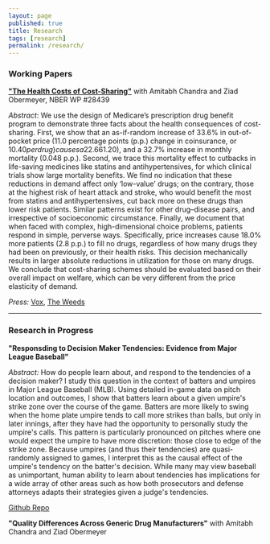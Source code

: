 ```yaml
---
layout: page
published: true
title: Research
tags: [research]
permalink: /research/
---
```


### Working Papers

**["The Health Costs of Cost-Sharing"](https://www.nber.org/system/files/working_papers/w28439/w28439.pdf)** with Amitabh Chandra and Ziad Obermeyer, NBER WP #28439

*Abstract*: We use the design of Medicare’s prescription drug benefit program to demonstrate three facts about the health consequences of cost-sharing. First, we show that an as-if-random increase of 33.6% in out-of-pocket price (11.0 percentage points (p.p.) change in coinsurance, or $10.40 per drug) causes a 22.6% drop in total drug consumption ($61.20), and a 32.7% increase in monthly mortality (0.048 p.p.). Second, we trace this mortality effect to cutbacks in life-saving medicines like statins and antihypertensives, for which clinical trials show large mortality benefits. We find no indication that these reductions in demand affect only ‘low-value’ drugs; on the contrary, those at the highest risk of heart attack and stroke, who would benefit the most from statins and antihypertensives, cut back more on these drugs than lower risk patients. Similar patterns exist for other drug–disease pairs, and irrespective of socioeconomic circumstance. Finally, we document that when faced with complex, high-dimensional choice problems, patients respond in simple, perverse ways. Specifically, price increases cause 18.0% more patients (2.8 p.p.) to fill no drugs, regardless of how many drugs they had been on previously, or their health risks. This decision mechanically results in larger absolute reductions in utilization for those on many drugs. We conclude that cost-sharing schemes should be evaluated based on their overall impact on welfare, which can be very different from the price elasticity of demand. 

*Press:* [Vox](https://www.vox.com/policy-and-politics/22276166/us-health-insurance-out-of-pocket-costs-research), [The Weeds](https://podcasts.google.com/feed/aHR0cHM6Ly9mZWVkcy5tZWdhcGhvbmUuZm0vdGhld2VlZHM/episode/NTI5ZGQ2MDItMGQ1Yi0xMWViLWJjYjktNGIwODYyZTE4Nzdm?sa=X&ved=0CAUQkfYCahcKEwiQ57abtLzvAhUAAAAAHQAAAAAQAg)

---

### Research in Progress

**"Responsding to Decision Maker Tendencies: Evidence from Major League Baseball"**

*Abstract:* How do people learn about, and respond to the tendencies of a decision maker? I study this question in the context of batters and umpires in Major League Baseball (MLB). Using detailed in-game data on pitch location and outcomes, I show that batters learn about a given umpire's strike zone over the course of the game. Batters are more likely to swing when the home plate umpire tends to call more strikes than balls, but only in later innings, after they have had the opportunity to personally study the umpire's calls. This pattern is particularly pronounced on pitches where one would expect the umpire to have more discretion: those close to edge of the strike zone. Because umpires (and thus their tendencies) are quasi-randomly assigned to games, I interpret this as the causal effect of the umpire's tendency on the batter's decision. While many may view baseball as unimportant, human ability to learn about tendencies has implications for a wide array of other areas such as how both prosecutors and defense attorneys adapts their strategies given a judge's tendencies.

[Github Repo](https://github.com/evanjflack/umpire_fe)

**"Quality Differences Across Generic Drug Manufacturers"** with Amitabh Chandra and Ziad Obermeyer

